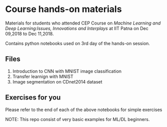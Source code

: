# Course hands-on materials

Materials for students who attended CEP Course on *Machine Learning and Deep Learning:Issues, Innovations and Interplays* at IIT Patna on Dec 09,2018 to Dec 11,2018.

Contains python notebooks used on 3rd day of the hands-on session.
 
 ## Files
 
 1. Introduction to CNN with MNIST image classification
 2. Transfer learnign with MNIST
 3. Image segmentation on CDnet2014 dataset
 
 ## Exercises for you
 
 Please refer to the end of each of the above notebooks for simple exercises
 
 NOTE: This repo consist of very basic examples for ML/DL beginners.
